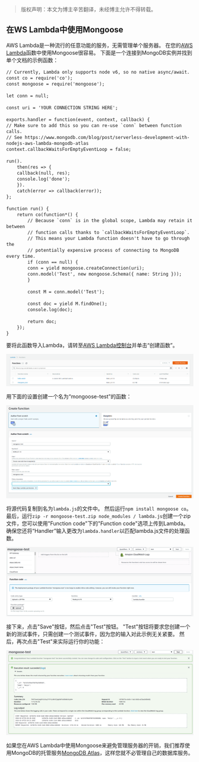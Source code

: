 > 版权声明：本文为博主辛苦翻译，未经博主允许不得转载。

## 在WS Lambda中使用Mongoose

AWS Lambda是一种流行的任意功能的服务，无需管理单个服务器。 在您的[AWS Lambda][]函数中使用Mongoose很容易。 下面是一个连接到MongoDB实例并找到单个文档的示例函数：

    // Currently, Lambda only supports node v6, so no native async/await.
    const co = require('co');
    const mongoose = require('mongoose');

    let conn = null;

    const uri = 'YOUR CONNECTION STRING HERE';

    exports.handler = function(event, context, callback) {
    // Make sure to add this so you can re-use `conn` between function calls.
    // See https://www.mongodb.com/blog/post/serverless-development-with-nodejs-aws-lambda-mongodb-atlas
    context.callbackWaitsForEmptyEventLoop = false;

    run().
        then(res => {
        callback(null, res);
        console.log('done');
        }).
        catch(error => callback(error));
    };

    function run() {
        return co(function*() {
            // Because `conn` is in the global scope, Lambda may retain it between
            // function calls thanks to `callbackWaitsForEmptyEventLoop`.
            // This means your Lambda function doesn't have to go through the
            // potentially expensive process of connecting to MongoDB every time.
            if (conn == null) {
            conn = yield mongoose.createConnection(uri);
            conn.model('Test', new mongoose.Schema({ name: String }));
            }

            const M = conn.model('Test');

            const doc = yield M.findOne();
            console.log(doc);

            return doc;
        });
    }

要将此函数导入Lambda，请转至[AWS Lambda控制台][]并单击“创建函数”。

![Atl AWS Lambda控制台](/static/FlAD0vT.png)

用下面的设置创建一个名为“mongoose-test”的函数：

![Atl AWS Lambda控制台](/static/mEtS2Ij.png)

将源代码复制到名为`lambda.js`的文件中。 然后运行`npm install mongoose co`。 最后，运行`zip -r mongoose-test.zip node_modules / lambda.js`创建一个zip文件，您可以使用"Function code"下的"Function code"选项上传到Lambda。 确保您还将“Handler”输入更改为`lambda.handler`以匹配lambda.js文件的处理函数。

![Atl AWS Lambda控制台](/static/IO9X570.png)

接下来，点击"Save"按钮，然后点击"Test"按钮。 "Test"按钮将要求您创建一个新的测试事件，只需创建一个测试事件，因为您的输入对此示例无关紧要。 然后，再次点击"Test"来实际运行你的功能：

![Atl AWS Lambda控制台](/static/2UKtWYq.png)

如果您在AWS Lambda中使用Mongoose来避免管理服务器的开销，我们推荐使用MongoDB的托管服务[MongoDB Atlas][]，这样您就不必管理自己的数据库服务。

[AWS Lambda ]:https://aws.amazon.com/cn/lambda/
[AWS Lambda控制台]:https://console.aws.amazon.com/lambda/home
[MongoDB Atlas]:https://cdn.augur.io/forward.html?url=https://mbsy.co/universal/redirect/aHR0cHM6Ly93d3cubW9uZ29kYi5jb20vY2xvdWQvYXRsYXM_bWJzeV9zb3VyY2U9ZmQxOGY4MWQtYmY2Yi00NTJlLWJjMzAtMjgyZGQ2MTIwODQyJmNhbXBhaWduaWQ9MzI0MzEmbWJzeT1sbE5RUg==